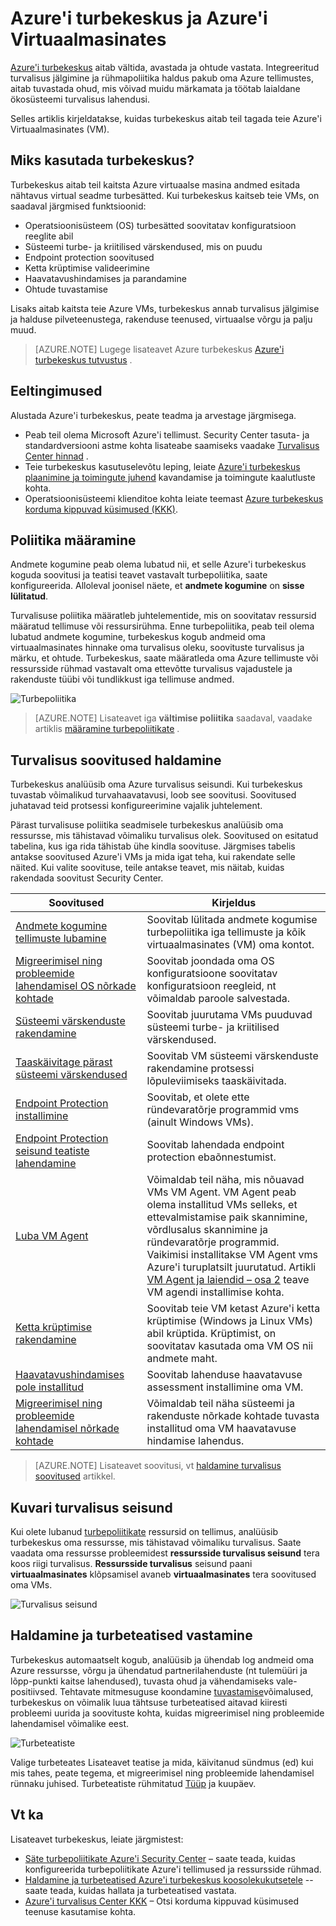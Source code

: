 <properties
   pageTitle="Azure'i turbekeskus ja Azure'i Virtuaalmasinates | Microsoft Azure'i"
   description="Selle dokumendi aitab teil mõista, kuidas Azure'i turbekeskus saate kaitsta teie Azure'i Virtuaalmasinates."
   services="security-center"
   documentationCenter="na"
   authors="YuriDio"
   manager="swadhwa"
   editor=""/>

<tags
   ms.service="security-center"
   ms.devlang="na"
   ms.topic="hero-article"
   ms.tgt_pltfrm="na"
   ms.workload="na"
   ms.date="10/07/2016"
   ms.author="yurid"/>

# <a name="azure-security-center-and-azure-virtual-machines"></a>Azure'i turbekeskus ja Azure'i Virtuaalmasinates

[Azure'i turbekeskus](https://azure.microsoft.com/services/security-center/) aitab vältida, avastada ja ohtude vastata. Integreeritud turvalisus jälgimine ja rühmapoliitika haldus pakub oma Azure tellimustes, aitab tuvastada ohud, mis võivad muidu märkamata ja töötab laialdane ökosüsteemi turvalisus lahendusi.

Selles artiklis kirjeldatakse, kuidas turbekeskus aitab teil tagada teie Azure'i Virtuaalmasinates (VM).

## <a name="why-use-security-center"></a>Miks kasutada turbekeskus?

Turbekeskus aitab teil kaitsta Azure virtuaalse masina andmed esitada nähtavus virtual seadme turbesätted. Kui turbekeskus kaitseb teie VMs, on saadaval järgmised funktsioonid:

- Operatsioonisüsteem (OS) turbesätted soovitatav konfiguratsioon reeglite abil
- Süsteemi turbe- ja kriitilised värskendused, mis on puudu
- Endpoint protection soovitused
- Ketta krüptimise valideerimine
- Haavatavushindamises ja parandamine
- Ohtude tuvastamise

Lisaks aitab kaitsta teie Azure VMs, turbekeskus annab turvalisus jälgimise ja halduse pilveteenustega, rakenduse teenused, virtuaalse võrgu ja palju muud. 

>[AZURE.NOTE] Lugege lisateavet Azure turbekeskus [Azure'i turbekeskus tutvustus](security-center-intro.md) .

## <a name="prerequisites"></a>Eeltingimused

Alustada Azure'i turbekeskus, peate teadma ja arvestage järgmisega.

- Peab teil olema Microsoft Azure'i tellimust. Security Center tasuta- ja standardversiooni astme kohta lisateabe saamiseks vaadake [Turvalisus Center hinnad](https://azure.microsoft.com/pricing/details/security-center/) .
- Teie turbekeskus kasutuselevõtu leping, leiate [Azure'i turbekeskus plaanimine ja toimingute juhend](security-center-planning-and-operations-guide.md) kavandamise ja toimingute kaalutluste kohta.
- Operatsioonisüsteemi klienditoe kohta leiate teemast [Azure turbekeskus korduma kippuvad küsimused (KKK)](security-center-faq.md). 

## <a name="set-security-policy"></a>Poliitika määramine

Andmete kogumine peab olema lubatud nii, et selle Azure'i turbekeskus koguda soovitusi ja teatisi teavet vastavalt turbepoliitika, saate konfigureerida. Alloleval joonisel näete, et **andmete kogumine** on **sisse lülitatud**.

Turvalisuse poliitika määratleb juhtelementide, mis on soovitatav ressursid määratud tellimuse või ressursirühma. Enne turbepoliitika, peab teil olema lubatud andmete kogumine, turbekeskus kogub andmeid oma virtuaalmasinates hinnake oma turvalisus oleku, soovituste turvalisus ja märku, et ohtude. Turbekeskus, saate määratleda oma Azure tellimuste või ressursside rühmad vastavalt oma ettevõtte turvalisus vajadustele ja rakenduste tüübi või tundlikkust iga tellimuse andmed. 

![Turbepoliitika](./media/security-center-virtual-machine/security-center-virtual-machine-fig1.png)

>[AZURE.NOTE] Lisateavet iga **vältimise poliitika** saadaval, vaadake artiklis [määramine turbepoliitikate](security-center-policies.md) .

## <a name="manage-security-recommendations"></a>Turvalisus soovitused haldamine

Turbekeskus analüüsib oma Azure turvalisus seisundi. Kui turbekeskus tuvastab võimalikud turvahaavatavusi, loob see soovitusi. Soovitused juhatavad teid protsessi konfigureerimine vajalik juhtelement.

Pärast turvalisuse poliitika seadmisele turbekeskus analüüsib oma ressursse, mis tähistavad võimaliku turvalisus olek. Soovitused on esitatud tabelina, kus iga rida tähistab ühe kindla soovituse. Järgmises tabelis antakse soovitused Azure'i VMs ja mida igat teha, kui rakendate selle näited. Kui valite soovituse, teile antakse teavet, mis näitab, kuidas rakendada soovitust Security Center.

|Soovitused|Kirjeldus|
|-----|-----|
|[Andmete kogumine tellimuste lubamine](security-center-enable-data-collection.md)|Soovitab lülitada andmete kogumise turbepoliitika iga tellimuste ja kõik virtuaalmasinates (VM) oma kontot.|
|[Migreerimisel ning probleemide lahendamisel OS nõrkade kohtade](security-center-remediate-os-vulnerabilities.md)|Soovitab joondada oma OS konfiguratsioone soovitatav konfiguratsioon reegleid, nt võimaldab paroole salvestada.|
|[Süsteemi värskenduste rakendamine](security-center-apply-system-updates.md)|Soovitab juurutama VMs puuduvad süsteemi turbe- ja kriitilised värskendused.|
|[Taaskäivitage pärast süsteemi värskendused](security-center-apply-system-updates.md#reboot-after-system-updates)|Soovitab VM süsteemi värskenduste rakendamine protsessi lõpuleviimiseks taaskäivitada.|
|[Endpoint Protection installimine](security-center-install-endpoint-protection.md)|Soovitab, et olete ette ründevaratõrje programmid vms (ainult Windows VMs).|
|[Endpoint Protection seisund teatiste lahendamine](security-center-resolve-endpoint-protection-health-alerts.md)|Soovitab lahendada endpoint protection ebaõnnestumist.|
|[Luba VM Agent](security-center-enable-vm-agent.md)|Võimaldab teil näha, mis nõuavad VMs VM Agent. VM Agent peab olema installitud VMs selleks, et ettevalmistamise paik skannimine, võrdlusalus skannimine ja ründevaratõrje programmid. Vaikimisi installitakse VM Agent vms Azure'i turuplatsilt juurutatud. Artikli [VM Agent ja laiendid – osa 2](http://azure.microsoft.com/blog/2014/04/15/vm-agent-and-extensions-part-2/) teave VM agendi installimise kohta.|
| [Ketta krüptimise rakendamine](security-center-apply-disk-encryption.md) |Soovitab teie VM ketast Azure'i ketta krüptimise (Windows ja Linux VMs) abil krüptida. Krüptimist, on soovitatav kasutada oma VM OS nii andmete maht.|
| [Haavatavushindamises pole installitud](security-center-vulnerability-assessment-recommendations.md) | Soovitab lahenduse haavatavuse assessment installimine oma VM. |
| [Migreerimisel ning probleemide lahendamisel nõrkade kohtade](security-center-vulnerability-assessment-recommendations.md#review-recommendation) | Võimaldab teil näha süsteemi ja rakenduste nõrkade kohtade tuvasta installitud oma VM haavatavuse hindamise lahendus. |

>[AZURE.NOTE] Lisateavet soovitusi, vt [haldamine turvalisus soovitused](security-center-recommendations.md) artikkel.

## <a name="monitor-security-health"></a>Kuvari turvalisus seisund

Kui olete lubanud [turbepoliitikate](security-center-policies.md) ressursid on tellimus, analüüsib turbekeskus oma ressursse, mis tähistavad võimaliku turvalisus.  Saate vaadata oma ressursse probleemidest **ressursside turvalisus seisund** tera koos riigi turvalisus. **Ressursside turvalisus** seisund paani **virtuaalmasinates** klõpsamisel avaneb **virtuaalmasinates** tera soovitused oma VMs. 

![Turvalisus seisund](./media/security-center-virtual-machine/security-center-virtual-machine-fig2.png)

## <a name="manage-and-respond-to-security-alerts"></a>Haldamine ja turbeteatised vastamine

Turbekeskus automaatselt kogub, analüüsib ja ühendab log andmeid oma Azure ressursse, võrgu ja ühendatud partnerilahenduste (nt tulemüüri ja lõpp-punkti kaitse lahendused), tuvasta ohud ja vähendamiseks vale-positiivsed. Tehtavate mitmesuguse koondamine [tuvastamise](security-center-detection-capabilities.md)võimalused, turbekeskus on võimalik luua tähtsuse turbeteatised aitavad kiiresti probleemi uurida ja soovituste kohta, kuidas migreerimisel ning probleemide lahendamisel võimalike eest.

![Turbeteatiste](./media/security-center-virtual-machine/security-center-virtual-machine-fig3.png)

Valige turbeteates Lisateavet teatise ja mida, käivitanud sündmus (ed) kui mis tahes, peate tegema, et migreerimisel ning probleemide lahendamisel rünnaku juhised. Turbeteatiste rühmitatud [Tüüp](security-center-alerts-type.md) ja kuupäev.


## <a name="see-also"></a>Vt ka

Lisateavet turbekeskus, leiate järgmistest:

- [Säte turbepoliitikate Azure'i Security Center](security-center-policies.md) – saate teada, kuidas konfigureerida turbepoliitikate Azure'i tellimused ja ressursside rühmad.
- [Haldamine ja turbeteatised Azure'i turbekeskus koosolekukutsetele](security-center-managing-and-responding-alerts.md) --saate teada, kuidas hallata ja turbeteatised vastata.
- [Azure'i turvalisus Center KKK](security-center-faq.md) – Otsi korduma kippuvad küsimused teenuse kasutamise kohta.
